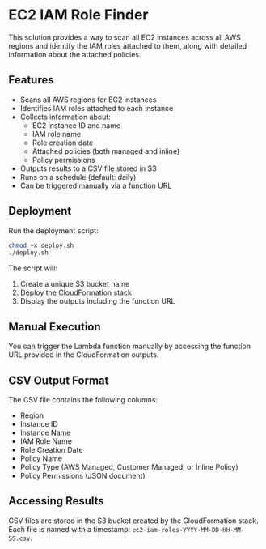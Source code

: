 # EC2 IAM Role Finder

This solution provides a way to scan all EC2 instances across all AWS regions and identify the IAM roles attached to them, along with detailed information about the attached policies.

## Features

- Scans all AWS regions for EC2 instances
- Identifies IAM roles attached to each instance
- Collects information about:
  - EC2 instance ID and name
  - IAM role name
  - Role creation date
  - Attached policies (both managed and inline)
  - Policy permissions
- Outputs results to a CSV file stored in S3
- Runs on a schedule (default: daily)
- Can be triggered manually via a function URL

## Deployment

Run the deployment script:

```bash
chmod +x deploy.sh
./deploy.sh
```

The script will:
1. Create a unique S3 bucket name
2. Deploy the CloudFormation stack
3. Display the outputs including the function URL

## Manual Execution

You can trigger the Lambda function manually by accessing the function URL provided in the CloudFormation outputs.

## CSV Output Format

The CSV file contains the following columns:
- Region
- Instance ID
- Instance Name
- IAM Role Name
- Role Creation Date
- Policy Name
- Policy Type (AWS Managed, Customer Managed, or Inline Policy)
- Policy Permissions (JSON document)

## Accessing Results

CSV files are stored in the S3 bucket created by the CloudFormation stack. Each file is named with a timestamp: `ec2-iam-roles-YYYY-MM-DD-HH-MM-SS.csv`.
